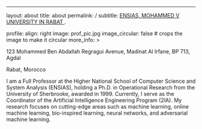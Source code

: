 ---
layout: about
title: about
permalink: /
subtitle: <a href='http://ensias.um5.ac.ma/professor/m-abdellatif-el-afia'>ENSIAS, MOHAMMED V UNIVERSITY IN RABAT </a>.

profile:
  align: right
  image: prof_pic.jpg
  image_circular: false # crops the image to make it circular
  more_info: >
    <p>123 Mohammed Ben Abdallah Regragui Avenue, Madinat Al Irfane, BP 713, Agdal</p> 
    <p> Rabat, Morocco</p>

I am a Full Professor at the Higher National School of Computer Science and System Analysis (ENSIAS), holding a Ph.D. in Operational Research from the University of Sherbrooke, awarded in 1999. Currently, I serve as the Coordinator of the Artificial Intelligence Engineering Program (2IA). My research focuses on cutting-edge areas such as machine learning, online machine learning, bio-inspired learning, neural networks, and adversarial machine learning.
